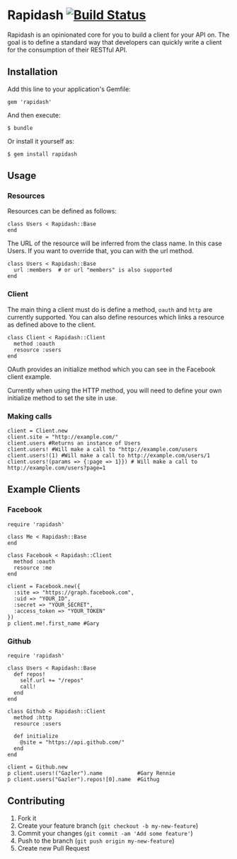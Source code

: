 # Rapidash [![Build Status](https://travis-ci.org/Gazler/rapidash.png?branch=master)](https://travis-ci.org/Gazler/rapidash)

Rapidash is an opinionated core for you to build a client for your API on.  The goal is to define a standard way that developers can quickly write a client for the consumption of their RESTful API.

## Installation

Add this line to your application's Gemfile:

    gem 'rapidash'

And then execute:

    $ bundle

Or install it yourself as:

    $ gem install rapidash

## Usage

### Resources

Resources can be defined as follows:

    class Users < Rapidash::Base
    end

The URL of the resource will be inferred from the class name.  In this case Users.  If you want to override that, you can with the url method.

    class Users < Rapidash::Base
      url :members  # or url "members" is also supported
    end

### Client

The main thing a client must do is define a method, `oauth` and `http` are currently supported.  You can also define resources which links a resource as defined above to the client.

    class Client < Rapidash::Client
      method :oauth
      resource :users
    end

OAuth provides an initialize method which you can see in the Facebook client example.

Currently when using the HTTP method, you will need to define your own initialize method to set the site in use.

### Making calls

    client = Client.new
    client.site = "http://example.com/"
    client.users #Returns an instance of Users
    client.users! #Will make a call to "http://example.com/users
    client.users!(1) #Will make a call to http://example.com/users/1
    client.users!(params => {:page => 1}}) # Will make a call to http://example.com/users?page=1

## Example Clients

### Facebook

    require 'rapidash'

    class Me < Rapidash::Base
    end

    class Facebook < Rapidash::Client
      method :oauth
      resource :me
    end

    client = Facebook.new({
      :site => "https://graph.facebook.com",
      :uid => "YOUR_ID",
      :secret => "YOUR_SECRET",
      :access_token => "YOUR_TOKEN"
    })
    p client.me!.first_name #Gary

### Github

    require 'rapidash'

    class Users < Rapidash::Base
      def repos!
        self.url += "/repos"
        call!
      end
    end

    class Github < Rapidash::Client
      method :http
      resource :users

      def initialize
        @site = "https://api.github.com/"
      end
    end

    client = Github.new
    p client.users!("Gazler").name           #Gary Rennie
    p client.users("Gazler").repos![0].name  #Githug

## Contributing

1. Fork it
2. Create your feature branch (`git checkout -b my-new-feature`)
3. Commit your changes (`git commit -am 'Add some feature'`)
4. Push to the branch (`git push origin my-new-feature`)
5. Create new Pull Request
